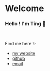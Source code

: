 # Welcome 
### Hello !  I'm Ting 👋
<br/>

Find me here ✨
* [my website](https://hsiaotinghong.github.io/Portfolio/)
* [github](https://github.com/HsiaoTingHong)
* [email](hsiaoting1003@gmail.com) 
<br/>


<!--
**HsiaoTingHong/HsiaoTingHong** is a ✨ _special_ ✨ repository because its `README.md` (this file) appears on your GitHub profile.

Here are some ideas to get you started:

- 🔭 I’m currently working on ...
- 🌱 I’m currently learning ...
- 👯 I’m looking to collaborate on ...
- 🤔 I’m looking for help with ...
- 💬 Ask me about ...
- 📫 How to reach me: ...
- 😄 Pronouns: ...
- ⚡ Fun fact: ...
-->
